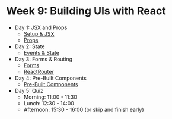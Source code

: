 # Week 9: Building UIs with React

- Day 1: JSX and Props
    - [Setup & JSX](https://github.com/develop-me/bootcamp--week-09--react/blob/master/scripts/01-jsx/README.md)
    - [Props](https://github.com/develop-me/bootcamp--week-09--react/blob/master/scripts/02-props/README.md)
- Day 2: State
    - [Events & State](https://github.com/develop-me/bootcamp--week-09--react/blob/master/scripts/03-state/README.md)
- Day 3: Forms & Routing
    - [Forms](https://github.com/develop-me/bootcamp--week-09--react/blob/master/scripts/04-forms/README.md)
    - [ReactRouter](https://github.com/develop-me/bootcamp--week-09--react/blob/master/scripts/05-react-router/README.md)
- Day 4: Pre-Built Components
    - [Pre-Built Components](https://github.com/develop-me/bootcamp--week-09--react/blob/master/scripts/06-pre-built-components/README.md)
- Day 5: Quiz
	- Morning: 11:00 - 11:30
	- Lunch: 12:30 - 14:00
	-  Afternoon: 15:30 - 16:00 (or skip and finish early)
